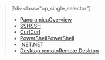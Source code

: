 > [!div class="op_single_selector"]
> * [<span data-ttu-id="28663-101">Panoramica</span><span class="sxs-lookup"><span data-stu-id="28663-101">Overview</span></span>](../articles/hdinsight/hdinsight-use-pig.md)
> * [<span data-ttu-id="28663-102">SSH</span><span class="sxs-lookup"><span data-stu-id="28663-102">SSH</span></span>](../articles/hdinsight/hdinsight-hadoop-use-pig-ssh.md)
> * [<span data-ttu-id="28663-103">Curl</span><span class="sxs-lookup"><span data-stu-id="28663-103">Curl</span></span>](../articles/hdinsight/hdinsight-hadoop-use-pig-curl.md)
> * [<span data-ttu-id="28663-104">PowerShell</span><span class="sxs-lookup"><span data-stu-id="28663-104">PowerShell</span></span>](../articles/hdinsight/hdinsight-hadoop-use-pig-powershell.md)
> * [<span data-ttu-id="28663-105">.NET</span><span class="sxs-lookup"><span data-stu-id="28663-105">.NET</span></span>](../articles/hdinsight/hdinsight-hadoop-use-pig-dotnet-sdk.md)
> * [<span data-ttu-id="28663-106">Desktop remoto</span><span class="sxs-lookup"><span data-stu-id="28663-106">Remote Desktop</span></span>](../articles/hdinsight/hdinsight-hadoop-use-pig-remote-desktop.md)
> 
> 

